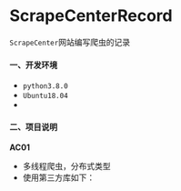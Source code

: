 # ScrapeCenterRecord
`ScrapeCenter`网站编写爬虫的记录

#### 一、开发环境
- `python3.8.0`
- `Ubuntu18.04`
- 
#### 二、项目说明
**AC01**
- 多线程爬虫，分布式类型
- 使用第三方库如下：
